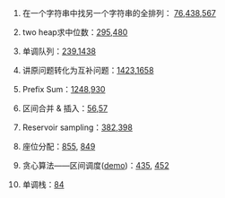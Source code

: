 1. 在一个字符串中找另一个字符串的全排列： [76](76.%20Minimum%20Window%20Substring.md),[438](438.%20Find%20All%20Anagrams%20in%20a%20String.md),[567](567.%20Permutation%20in%20String.md)

2. two heap求中位数：[295](295.%20Find%20Median%20from%20Data%20Stream.md),[480](480.%20Sliding%20Window%20Median.md)

3. 单调队列：[239](239.%20Sliding%20Window%20Maximum.md),[1438](1438.%20Longest%20Continuous%20Subarray%20With%20Absolute%20Diff.md)

4. 讲原问题转化为互补问题：[1423](1423.%20Maximum%20Points.md),[1658](1658.%20Minimum%20Operations%20to%20Reduce%20X%20to%20Zero.md)

5. Prefix Sum：[1248](1248.%20Count%20Number%20of%20Nice%20Subarrays.md),[930](930.%20Binary%20Subarrays%20With%20Sum.md)

6. 区间合并 & 插入：[56](56.%20Merge%20Intervals.md),[57](57.%20Insert%20Intervals.md)

7. Reservoir sampling：[382](382.%20Linked%20List%20Random%20Node.md),[398](398.%20Random%20Pick%20Index.md)

8. 座位分配：[855](855.%20Exam%20Room.md), [849](849.%20Maximize%20Distance%20to%20Closest%20Person.md)

9. 贪心算法——区间调度([demo](imgs/demo-interval-scheduling.ppt))：[435](435.%20Non-overlapping%20Intervals.md), [452](452.%20Minimum%20Number%20of%20Arrows%20to%20Burst%20Balloons)

10. 单调栈：[84](84.%20Largest%20Rectangle%20in%20Histogram)